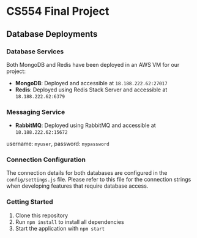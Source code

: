 # CS554 Final Project

## Database Deployments

### Database Services
Both MongoDB and Redis have been deployed in an AWS VM for our project:

- **MongoDB**: Deployed and accessible at `18.188.222.62:27017` 
- **Redis**: Deployed using Redis Stack Server and accessible at `18.188.222.62:6379`

### Messaging Service
- **RabbitMQ**: Deployed using RabbitMQ and accessible at `18.188.222.62:15672` 

username: `myuser`, password: `mypassword`

### Connection Configuration
The connection details for both databases are configured in the `config/settings.js` file. Please refer to this file for the connection strings when developing features that require database access.



### Getting Started
1. Clone this repository
2. Run `npm install` to install all dependencies
3. Start the application with `npm start`

